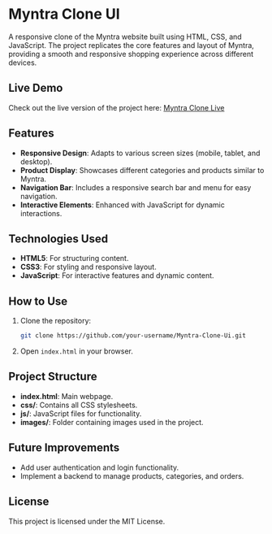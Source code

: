 
# Myntra Clone UI

A responsive clone of the Myntra website built using HTML, CSS, and JavaScript. The project replicates the core features and layout of Myntra, providing a smooth and responsive shopping experience across different devices.

## Live Demo

Check out the live version of the project here: [Myntra Clone Live](https://pushpendumondal851.github.io/Myntra-Clone-Ui/)

## Features

- **Responsive Design**: Adapts to various screen sizes (mobile, tablet, and desktop).
- **Product Display**: Showcases different categories and products similar to Myntra.
- **Navigation Bar**: Includes a responsive search bar and menu for easy navigation.
- **Interactive Elements**: Enhanced with JavaScript for dynamic interactions.

## Technologies Used

- **HTML5**: For structuring content.
- **CSS3**: For styling and responsive layout.
- **JavaScript**: For interactive features and dynamic content.

## How to Use

1. Clone the repository:
   ```bash
   git clone https://github.com/your-username/Myntra-Clone-Ui.git
   ```
2. Open `index.html` in your browser.

## Project Structure

- **index.html**: Main webpage.
- **css/**: Contains all CSS stylesheets.
- **js/**: JavaScript files for functionality.
- **images/**: Folder containing images used in the project.

## Future Improvements

- Add user authentication and login functionality.
- Implement a backend to manage products, categories, and orders.

## License

This project is licensed under the MIT License.
